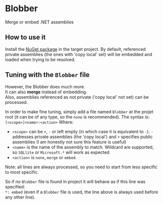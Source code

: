 # Blobber
Merge or embed .NET assemblies

## How to use it

Install the [NuGet package](https://www.nuget.org/packages/Blobber/) in the target project.
By default, referenced private assemblies (the ones with 'copy local' set) will be embedded and loaded when trying to be resolved.

## Tuning with the `Blobber` file

However, the Blobber does much more.  
It can also **merge** instead of embedding.  
Also, assemblies referenced as not private ('copy local' not set) can be processed.

In order to make fine tuning, simply add a file named `Blobber` at the projet root (it can be of any type, so the `none` is recommended).
The syntax is:  
`[<scope>]<name>:<action>`
Where:  
  - `<scope>` can be `+`, `-` or left empty (in which case it is equivalent to `-`). `-` addresses private assemblies (the 'copy local') and `+` specifies public assemblies (I am honestly not sure this feature is useful)
  - `<name>` is the name of the assembly to match. Wildcard are supported, so `SQLlite` or `Microsoft.*` will work as expected
  - `<action>` is `none`, `merge` or `embed`.

Note: all lines are always processed, so you need to start from less specific to most specific.

So if no `Blobber` file is found in project it will behave as if this line was specified:  
`*: embed`
(even if a `Blobber` file is used, the line above is always used before any other line).
